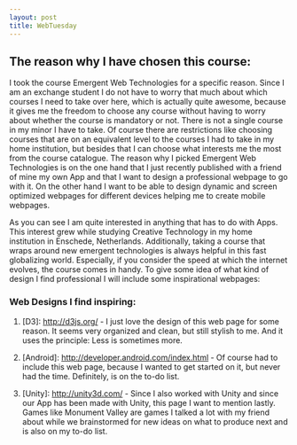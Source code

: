 ```yaml
---
layout: post
title: WebTuesday
---
```


## The reason why I have chosen this course:

<p>
I took the course Emergent Web Technologies for a specific reason.
Since I am an exchange student I do not have to worry that much about which courses I need to take over here, which is actually quite awesome, because it gives me the freedom to choose any course without having to worry about whether the course is mandatory or not. There is not a single course in my minor I have to take. Of course there are restrictions like choosing courses that are on an equivalent level to the courses I had to take in my home institution, but besides that I can choose what interests me the most from the course catalogue.
The reason why I picked Emergent Web Technologies is on the one hand that I just recently published with a friend of mine my own App and that I want to design a professional webpage to go with it. On the other hand I want to be able to design dynamic 
and screen optimized webpages for different devices helping me to create mobile webpages.
</p>

<p>
As you can see I am quite interested in anything that has to do with Apps. This interest grew while studying Creative 
Technology in my home institution in Enschede, Netherlands.
Additionally, taking a course that wraps around new emergent technologies is always helpful in this fast globalizing world.
Especially, if you consider the speed at which the internet evolves, the course comes in handy.
To give some idea of what kind of design I find professional I will include some inspirational webpages:
</p>

### Web Designs I find inspiring:

1. [D3]: http://d3js.org/ - I just love the design of this web page for some reason. It seems very organized and clean, but still stylish to me. And it uses the principle: Less is sometimes more.

2. [Android]: http://developer.android.com/index.html - Of course had to include this web page, because I wanted to get started on it, but never had the time. Definitely, is on the to-do list.

3. [Unity]: http://unity3d.com/ - Since I also worked with Unity and since our App has been made with Unity, this page I want to
mention lastly. Games like Monument Valley are games I talked a lot with my friend about while we brainstormed for new ideas on what to produce next and is also on my to-do list.

